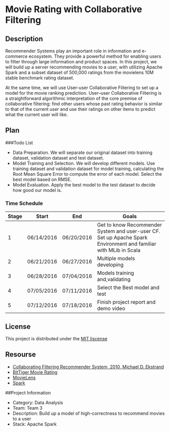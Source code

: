 # Movie Rating with Collaborative Filtering
## Description
Recommender Systems play an important role in information and e-commerce ecosystem. They provide a powerful method for enabling users to filter through large information and product spaces. In this project, we will build up a server recommending movies to a user, with utilizing Apache Spark and a subset dataset of 500,000 ratings  from the movielens 10M stable benchmark rating dataset.

At the same time, we will use User-user Collaborative Filtering to set up a model for the movie ranking prediction. User–user Collaborative Filtering is a straightforward algorithmic interpretation of the core premise of collaborative filtering: find other users whose past rating behavior is similar to that of the current user and use their ratings on other items to predict what the current user will like. 

## Plan
###Todo List
- Data Preparation. We will separate our original dataset into training dataset, validation dataset and test dataset.
- Model Training and Selection. We will develop different models. Use training dataset and validation dataset for model training, calculating the Root Mean Square Error to compute the error of each model. Select the best model based on RMSE.
- Model Evaluation. Apply the best model to the test dataset to decide how good our model is.

### Time Schedule
| Stage | Start      | End        | Goals                                                                                                            |
|-------|------------|------------|------------------------------------------------------------------------------------------------------------------|
| 1     | 06/14/2016 | 06/20/2016 | Get to know Recommender System and user-user CF. Set up Apache Spark Environment and familiar with MLib in Scala |
| 2     | 06/21/2016 | 06/27/2016 | Multiple models developing                                                                                       |
| 3     | 06/28/2016 | 07/04/2016 | Models training and,validating                                                                                   |
| 4     | 07/05/2016 | 07/11/2016 | Select the Best model and test                                                                                   |
| 5     | 07/12/2016 | 07/18/2016 | Finish project report and demo video                                                                             |

## License
This project is distributed under the [MIT liscense](https://github.com/BitTigerInst/Team-3-Movie-Rating-with-Collaborative-Filtering/blob/master/LICENSE.md)
## Resourse
- [Collaborating Filtering Recommender System, 2010, Michael D. Ekstrand](http://files.grouplens.org/papers/FnT%20CF%20Recsys%20Survey.pdf)
- [BitTiger Movie Rating](https://www.bittiger.io/microproject/ffunnGadBsofxdQsJ)
- [MovieLens](http://grouplens.org/datasets/movielens/)
- [Spark](http://spark.apache.org)

##Project Information
- Category: Data Analysis
- Team: Team 3
- Description:  Build up a model of high-correctness to recommend movies to a user
- Stack: Apache Spark
